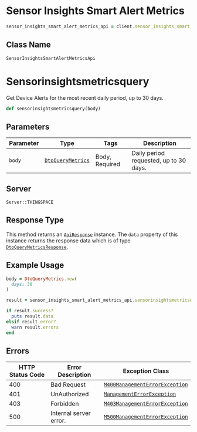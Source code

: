 # Sensor Insights Smart Alert Metrics

```ruby
sensor_insights_smart_alert_metrics_api = client.sensor_insights_smart_alert_metrics
```

## Class Name

`SensorInsightsSmartAlertMetricsApi`


# Sensorinsightsmetricsquery

Get Device Alerts for the most recent daily period, up to 30 days.

```ruby
def sensorinsightsmetricsquery(body)
```

## Parameters

| Parameter | Type | Tags | Description |
|  --- | --- | --- | --- |
| `body` | [`DtoQueryMetrics`](../../doc/models/dto-query-metrics.md) | Body, Required | Daily period requested, up to 30 days. |

## Server

`Server::THINGSPACE`

## Response Type

This method returns an [`ApiResponse`](../../doc/api-response.md) instance. The `data` property of this instance returns the response data which is of type [`DtoQueryMetricsResponse`](../../doc/models/dto-query-metrics-response.md).

## Example Usage

```ruby
body = DtoQueryMetrics.new(
  days: 30
)

result = sensor_insights_smart_alert_metrics_api.sensorinsightsmetricsquery(body)

if result.success?
  puts result.data
elsif result.error?
  warn result.errors
end
```

## Errors

| HTTP Status Code | Error Description | Exception Class |
|  --- | --- | --- |
| 400 | Bad Request | [`M400ManagementErrorException`](../../doc/models/m400-management-error-exception.md) |
| 401 | UnAuthorized | [`ManagementErrorException`](../../doc/models/management-error-exception.md) |
| 403 | Forbidden | [`M403ManagementErrorException`](../../doc/models/m403-management-error-exception.md) |
| 500 | Internal server error. | [`M500ManagementErrorException`](../../doc/models/m500-management-error-exception.md) |

